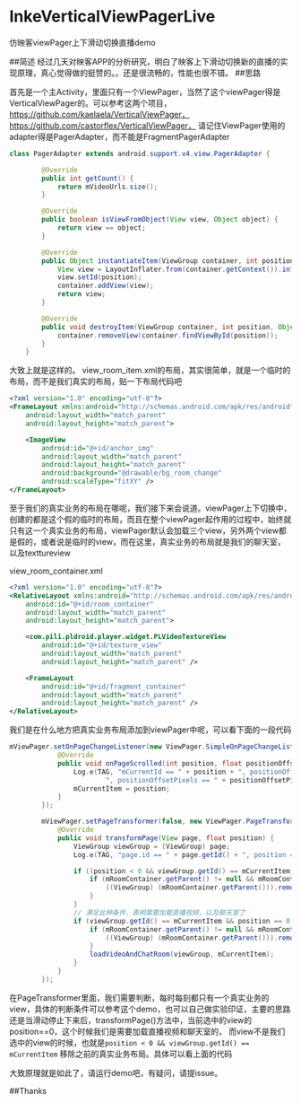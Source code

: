 # InkeVerticalViewPagerLive
仿映客viewPager上下滑动切换直播demo

##简述
经过几天对映客APP的分析研究，明白了映客上下滑动切换新的直播的实现原理，真心觉得做的挺赞的。。还是很流畅的，性能也很不错。
##思路

首先是一个主Activity，里面只有一个ViewPager，当然了这个viewPager得是VerticalViewPager的。可以参考这两个项目，https://github.com/kaelaela/VerticalViewPager，
https://github.com/castorflex/VerticalViewPager， 请记住ViewPager使用的adapter得是PagerAdapter，而不能是FragmentPagerAdapter

```java
class PagerAdapter extends android.support.v4.view.PagerAdapter {

        @Override
        public int getCount() {
            return mVideoUrls.size();
        }

        @Override
        public boolean isViewFromObject(View view, Object object) {
            return view == object;
        }

        @Override
        public Object instantiateItem(ViewGroup container, int position) {
            View view = LayoutInflater.from(container.getContext()).inflate(R.layout.view_room_item, null);
            view.setId(position);
            container.addView(view);
            return view;
        }

        @Override
        public void destroyItem(ViewGroup container, int position, Object object) {
            container.removeView(container.findViewById(position));
        }
    }
```


大致上就是这样的。 view_room_item.xml的布局，其实很简单，就是一个临时的布局，而不是我们真实的布局，贴一下布局代码吧
```xml
<?xml version="1.0" encoding="utf-8"?>
<FrameLayout xmlns:android="http://schemas.android.com/apk/res/android"
    android:layout_width="match_parent"
    android:layout_height="match_parent">

    <ImageView
        android:id="@+id/anchor_img"
        android:layout_width="match_parent"
        android:layout_height="match_parent"
        android:background="@drawable/bg_room_change"
        android:scaleType="fitXY" />
</FrameLayout>
```

至于我们的真实业务的布局在哪呢，我们接下来会说道。viewPager上下切换中，创建的都是这个假的临时的布局，而且在整个viewPager起作用的过程中，始终就只有这一个真实业务的布局，viewPager默认会加载三个view，另外两个view都是假的，或者说是临时的view，而在这里，真实业务的布局就是我们的聊天室，以及texttureview

view_room_container.xml
```xml
<?xml version="1.0" encoding="utf-8"?>
<RelativeLayout xmlns:android="http://schemas.android.com/apk/res/android"
    android:id="@+id/room_container"
    android:layout_width="match_parent"
    android:layout_height="match_parent">

    <com.pili.pldroid.player.widget.PLVideoTextureView
        android:id="@+id/texture_view"
        android:layout_width="match_parent"
        android:layout_height="match_parent" />

    <FrameLayout
        android:id="@+id/fragment_container"
        android:layout_width="match_parent"
        android:layout_height="match_parent" />
</RelativeLayout>
```
我们是在什么地方把真实业务布局添加到viewPager中呢，可以看下面的一段代码
```java
mViewPager.setOnPageChangeListener(new ViewPager.SimpleOnPageChangeListener() {
            @Override
            public void onPageScrolled(int position, float positionOffset, int positionOffsetPixels) {
                Log.e(TAG, "mCurrentId == " + position + ", positionOffset == " + positionOffset +
                        ", positionOffsetPixels == " + positionOffsetPixels);
                mCurrentItem = position;
            }
        });

        mViewPager.setPageTransformer(false, new ViewPager.PageTransformer() {
            @Override
            public void transformPage(View page, float position) {
                ViewGroup viewGroup = (ViewGroup) page;
                Log.e(TAG, "page.id == " + page.getId() + ", position == " + position);

                if ((position < 0 && viewGroup.getId() == mCurrentItem)) {
                    if (mRoomContainer.getParent() != null && mRoomContainer.getParent() instanceof ViewGroup) {
                        ((ViewGroup) (mRoomContainer.getParent())).removeView(mRoomContainer);
                    }
                }
                // 满足此种条件，表明需要加载直播视频，以及聊天室了
                if (viewGroup.getId() == mCurrentItem && position == 0 && mCurrentItem != mRoomId) {
                    if (mRoomContainer.getParent() != null && mRoomContainer.getParent() instanceof ViewGroup) {
                        ((ViewGroup) (mRoomContainer.getParent())).removeView(mRoomContainer);
                    }
                    loadVideoAndChatRoom(viewGroup, mCurrentItem);
                }
            }
        });
```

在PageTransformer里面，我们需要判断，每时每刻都只有一个真实业务的view，具体的判断条件可以参考这个demo，也可以自己做实验印证，主要的思路还是当滑动停止下来后，transformPage()方法中，当前选中的view的position==0，这个时候我们是需要加载直播视频和聊天室的，
而view不是我们选中的view的时候，也就是`position < 0 && viewGroup.getId() == mCurrentItem` 移除之前的真实业务布局。具体可以看上面的代码


大致原理就是如此了，请运行demo吧，有疑问，请提issue。

##Thanks


